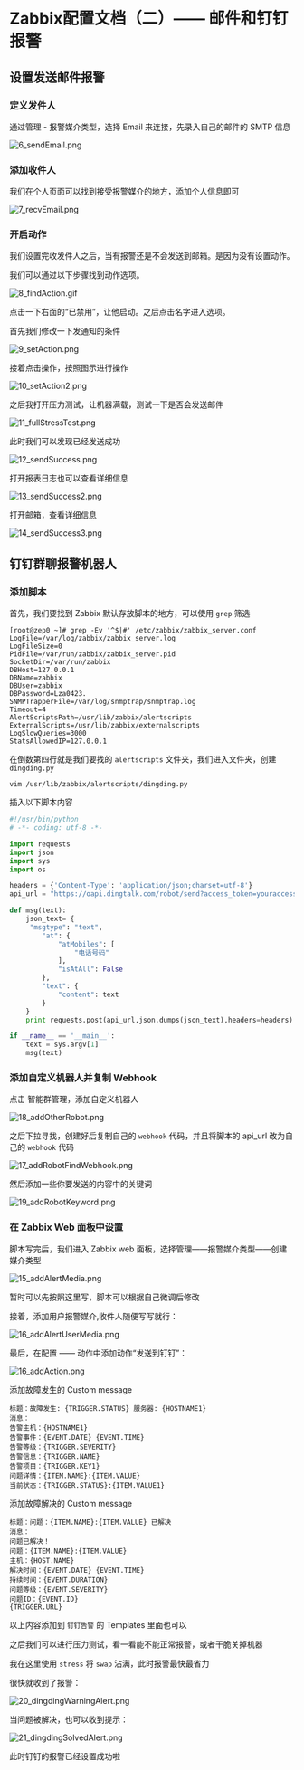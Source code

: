 # Zabbix配置文档（二）—— 邮件和钉钉报警


## 设置发送邮件报警

### 定义发件人

通过管理 - 报警媒介类型，选择 Email 来连接，先录入自己的邮件的 SMTP 信息

![6_sendEmail.png](https://img.zephyrl.co/images/2020/08/05/6_sendEmail.png)

### 添加收件人

我们在个人页面可以找到接受报警媒介的地方，添加个人信息即可

![7_recvEmail.png](https://img.zephyrl.co/images/2020/08/05/7_recvEmail.png)

### 开启动作

我们设置完收发件人之后，当有报警还是不会发送到邮箱。是因为没有设置动作。

我们可以通过以下步骤找到动作选项。

![8_findAction.gif](https://img.zephyrl.co/images/2020/08/06/8_findAction.gif)

点击一下右面的“已禁用”，让他启动。之后点击名字进入选项。

首先我们修改一下发通知的条件

![9_setAction.png](https://img.zephyrl.co/images/2020/08/06/9_setAction.png)

接着点击操作，按照图示进行操作

![10_setAction2.png](https://img.zephyrl.co/images/2020/08/06/10_setAction2.png)

之后我打开压力测试，让机器满载，测试一下是否会发送邮件

![11_fullStressTest.png](https://img.zephyrl.co/images/2020/08/06/11_fullStressTest.png)

此时我们可以发现已经发送成功

![12_sendSuccess.png](https://img.zephyrl.co/images/2020/08/06/12_sendSuccess.png)

打开报表日志也可以查看详细信息

![13_sendSuccess2.png](https://img.zephyrl.co/images/2020/08/06/13_sendSuccess2.png)

打开邮箱，查看详细信息

![14_sendSuccess3.png](https://img.zephyrl.co/images/2020/08/06/14_sendSuccess3.png)

## 钉钉群聊报警机器人

### 添加脚本

首先，我们要找到 Zabbix 默认存放脚本的地方，可以使用 `grep` 筛选

```shell
[root@zep0 ~]# grep -Ev '^$|#' /etc/zabbix/zabbix_server.conf
LogFile=/var/log/zabbix/zabbix_server.log
LogFileSize=0
PidFile=/var/run/zabbix/zabbix_server.pid
SocketDir=/var/run/zabbix
DBHost=127.0.0.1
DBName=zabbix
DBUser=zabbix
DBPassword=Lza0423.
SNMPTrapperFile=/var/log/snmptrap/snmptrap.log
Timeout=4
AlertScriptsPath=/usr/lib/zabbix/alertscripts
ExternalScripts=/usr/lib/zabbix/externalscripts
LogSlowQueries=3000
StatsAllowedIP=127.0.0.1
```

在倒数第四行就是我们要找的 `alertscripts` 文件夹，我们进入文件夹，创建 `dingding.py`

```shell
vim /usr/lib/zabbix/alertscripts/dingding.py
```

插入以下脚本内容

```python
#!/usr/bin/python
# -*- coding: utf-8 -*-

import requests
import json
import sys
import os

headers = {'Content-Type': 'application/json;charset=utf-8'}
api_url = "https://oapi.dingtalk.com/robot/send?access_token=youraccesstoken"

def msg(text):
    json_text= {
     "msgtype": "text",
        "at": {
            "atMobiles": [
                "电话号码"
            ],
            "isAtAll": False
        },
        "text": {
            "content": text
        }
    }
    print requests.post(api_url,json.dumps(json_text),headers=headers).content

if __name__ == '__main__':
    text = sys.argv[1]
    msg(text)
```

### 添加自定义机器人并复制 Webhook

点击 智能群管理，添加自定义机器人

![18_addOtherRobot.png](https://img.zephyrl.co/images/2020/08/07/18_addOtherRobot.png)

之后下拉寻找，创建好后复制自己的 `webhook` 代码，并且将脚本的 api_url 改为自己的 `webhook` 代码

![17_addRobotFindWebhook.png](https://img.zephyrl.co/images/2020/08/07/17_addRobotFindWebhook.png)

然后添加一些你要发送的内容中的关键词

![19_addRobotKeyword.png](https://img.zephyrl.co/images/2020/08/07/19_addRobotKeyword.png)

### 在 Zabbix Web 面板中设置

脚本写完后，我们进入 Zabbix web 面板，选择管理——报警媒介类型——创建媒介类型

![15_addAlertMedia.png](https://img.zephyrl.co/images/2020/08/06/15_addAlertMedia.png)

暂时可以先按照这里写，脚本可以根据自己微调后修改

接着，添加用户报警媒介,收件人随便写写就行：

![16_addAlertUserMedia.png](https://img.zephyrl.co/images/2020/08/06/16_addAlertUserMedia.png)

最后，在配置 —— 动作中添加动作“发送到钉钉”：

![16_addAction.png](https://img.zephyrl.co/images/2020/08/07/16_addAction.png)

添加故障发生的 Custom message

```templates
标题：故障发生: {TRIGGER.STATUS} 服务器: {HOSTNAME1}
消息：
告警主机：{HOSTNAME1}
告警事件：{EVENT.DATE} {EVENT.TIME}
告警等级：{TRIGGER.SEVERITY}
告警信息：{TRIGGER.NAME}
告警项目：{TRIGGER.KEY1}
问题详情：{ITEM.NAME}:{ITEM.VALUE}
当前状态：{TRIGGER.STATUS}:{ITEM.VALUE1}
```

添加故障解决的 Custom message

```templates
标题：问题：{ITEM.NAME}:{ITEM.VALUE} 已解决
消息：
问题已解决！
问题：{ITEM.NAME}:{ITEM.VALUE}
主机：{HOST.NAME}
解决时间：{EVENT.DATE} {EVENT.TIME}
持续时间：{EVENT.DURATION}
问题等级：{EVENT.SEVERITY}
问题ID：{EVENT.ID}
{TRIGGER.URL}
```

以上内容添加到 `钉钉告警` 的 Templates 里面也可以 

之后我们可以进行压力测试，看一看能不能正常报警，或者干脆关掉机器

我在这里使用 `stress` 将 `swap` 沾满，此时报警最快最省力

很快就收到了报警：

![20_dingdingWarningAlert.png](https://img.zephyrl.co/images/2020/08/07/20_dingdingWarningAlert.png)

当问题被解决，也可以收到提示：

![21_dingdingSolvedAlert.png](https://img.zephyrl.co/images/2020/08/07/21_dingdingSolvedAlert.png)

此时钉钉的报警已经设置成功啦
